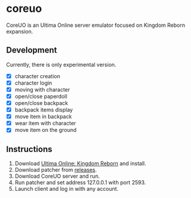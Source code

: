 # coreuo
CoreUO is an Ultima Online server emulator focused on Kingdom Reborn expansion.

## Development
Currently, there is only experimental version.

- [x] character creation
- [x] character login
- [x] moving with character
- [x] open/close paperdoll
- [x] open/close backpack
- [x] backpack items display
- [x] move item in backpack
- [x] wear item with character
- [x] move item on the ground

## Instructions
1) Download [Ultima Online: Kingdom Reborn](https://www.fileplanet.com/archive/p-52187/Ultima-Online-Kingdom-Reborn-Client) and install.
2) Download patcher from [releases](https://github.com/coreuo/coreuo/releases).
3) Download CoreUO server and run.
4) Run patcher and set address 127.0.0.1 with port 2593.
5) Launch client and log in with any account.
